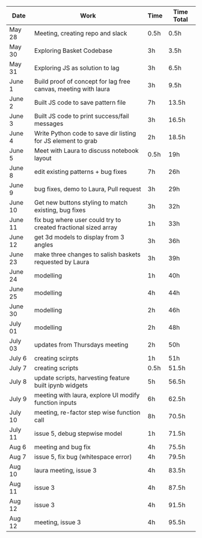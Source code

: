 
| Date   | Work                                                           | Time | Time Total |
|--------|----------------------------------------------------------------|------|------------|
| May 28 | Meeting, creating repo and slack                               | 0.5h | 0.5h       |
| May 30 | Exploring Basket Codebase                                      | 3h   | 3.5h       |
| May 31 | Exploring JS as solution to lag                                | 3h   | 6.5h       |
| June 1 | Build proof of concept for lag free canvas, meeting with laura | 3h   | 9.5h       |
| June 2 | Built JS code to save pattern file                             | 7h   | 13.5h      |
| June 3 | Built JS code to print success/fail messages                   | 3h   | 16.5h      |
| June 4 | Write Python code to save dir listing for JS element to grab   | 2h   | 18.5h      |
| June 5 | Meet with Laura to discuss notebook layout                     | 0.5h | 19h        |
| June 8 | edit existing patterns + bug fixes                             | 7h   | 26h        |
| June 9 | bug fixes, demo to Laura, Pull request                         | 3h   | 29h        |
| June 10| Get new buttons styling to match existing, bug fixes           | 3h   | 32h        |
| June 11| fix bug where user could try to created fractional sized array | 1h   | 33h        |
| June 12| get 3d models to display from 3 angles                         | 3h   | 36h        |
| June 23| make three changes to salish baskets requested by Laura        | 3h   | 39h        |
| June 24| modelling                                                      | 1h   | 40h        |
| June 25| modelling                                                      | 4h   | 44h        |
| June 30| modelling                                                      | 2h   | 46h        |
| July 01| modelling                                                      | 2h   | 48h        |
| July 03| updates from Thursdays meeting                                 | 2h   | 50h        |
| July 6 | creating scirpts                                               | 1h   | 51h        |
| July 7 | creating scripts                                               | 0.5h | 51.5h      |
| July 8 | update scripts, harvesting feature built ipynb widgets         | 5h   | 56.5h      |
| July 9 | meeting with laura, explore UI modify function inputs          | 6h   | 62.5h      |
| July 10| meeting, re-factor step wise function call                     | 8h   | 70.5h      |
| July 11| issue 5, debug stepwise model                                  | 1h   | 71.5h      |
| Aug 6  | meeting and bug fix                                            | 4h   | 75.5h      |
| Aug 7  | issue 5, fix bug (whitespace error)                            | 4h   | 79.5h      |
| Aug 10 | laura meeting, issue 3                                         | 4h   | 83.5h      |
| Aug 11 | issue 3                                                        | 4h   | 87.5h      |
| Aug 12 | issue 3                                                        | 4h   | 91.5h      |
| Aug 12 | meeting, issue 3                                               | 4h   | 95.5h      |

